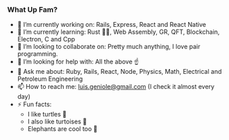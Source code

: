 ### What Up Fam?

- 🔭 I’m currently working on: Rails, Express, React and React Native
- 🌱 I’m currently learning: Rust 🦀💓, Web Assembly, GR, QFT, Blockchain, Electron, C and Cpp
- 👯 I’m looking to collaborate on: Pretty much anything, I love pair programming.
- 🤔 I’m looking for help with: All the above ☝️
- 💬 Ask me about: Ruby, Rails, React, Node, Physics, Math, Electrical and Petroleum Engineering
- 📫 How to reach me: luis.geniole@gmail.com (I check it almost every day)
- ⚡ Fun facts:
  - I like turtles 🐢
  - I also like turtoises 🐢
  - Elephants are cool too 🐘
